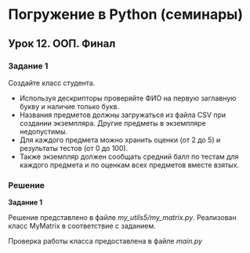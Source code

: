 # Погружение в Python (семинары)
## Урок 12. ООП. Финал

### Задание 1
Создайте класс студента.
- Используя дескрипторы проверяйте ФИО на первую заглавную букву и наличие только букв.
- Названия предметов должны загружаться из файла CSV при создании экземпляра. Другие предметы в экземпляре недопустимы.
- Для каждого предмета можно хранить оценки (от 2 до 5) и результаты тестов (от 0 до 100).
- Также экземпляр должен сообщать средний балл по тестам для каждого предмета и по оценкам всех предметов вместе взятых. 


### Решение
**Задание 1**

Решение представлено в файле *my_utils5/my_matrix.py*. 
Реализован класс MyMatrix в соответствие с заданием.

Проверка работы класса предоставлена в файле *main.py*
